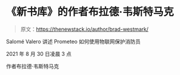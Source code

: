 # 《新书库》的作者布拉德·韦斯特马克

> 原文：<https://thenewstack.io/author/brad-westmark/>

Salomé Valero 讲述 Prometeo 如何使用物联网保护消防员

2021 年 8 月 30 日凌晨 3 点

作者布拉德·韦斯特马克